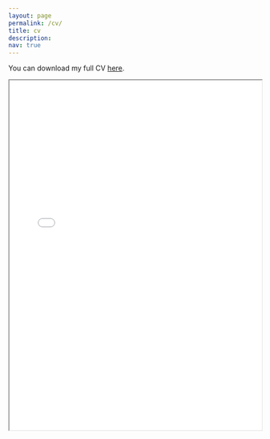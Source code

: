 ```yaml
---
layout: page
permalink: /cv/
title: cv
description: 
nav: true
---
```


You can download my full CV <a href="/assets/pdf/main.pdf" download>here</a>.

<iframe src="/assets/pdf/main.pdf" width="100%" height="700px"></iframe>